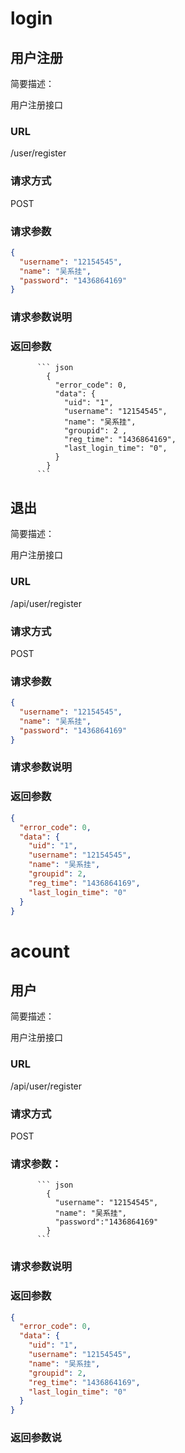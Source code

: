 # login

## 用户注册

简要描述：

用户注册接口

### URL

/user/register

### 请求方式

POST

### 请求参数

```json
{
  "username": "12154545",
  "name": "吴系挂",
  "password": "1436864169"
}
```

### 请求参数说明

### 返回参数

          ``` json
            {
              "error_code": 0,
              "data": {
                "uid": "1",
                "username": "12154545",
                "name": "吴系挂",
                "groupid": 2 ,
                "reg_time": "1436864169",
                "last_login_time": "0",
              }
            }
          ```

## 退出

简要描述：

用户注册接口

### URL

/api/user/register

### 请求方式

POST

### 请求参数

```json
{
  "username": "12154545",
  "name": "吴系挂",
  "password": "1436864169"
}
```

### 请求参数说明

### 返回参数

```json
{
  "error_code": 0,
  "data": {
    "uid": "1",
    "username": "12154545",
    "name": "吴系挂",
    "groupid": 2,
    "reg_time": "1436864169",
    "last_login_time": "0"
  }
}
```

# acount

## 用户

简要描述：

用户注册接口

### URL

/api/user/register

### 请求方式

POST

### 请求参数：

          ``` json
            {
              "username": "12154545",
              "name": "吴系挂",
              "password":"1436864169"
            }
          ```

### 请求参数说明

### 返回参数

```json
{
  "error_code": 0,
  "data": {
    "uid": "1",
    "username": "12154545",
    "name": "吴系挂",
    "groupid": 2,
    "reg_time": "1436864169",
    "last_login_time": "0"
  }
}
```

### 返回参数说
